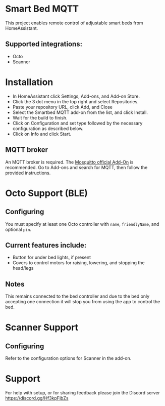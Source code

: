 # Smart Bed MQTT

This project enables remote control of adjustable smart beds from HomeAssistant.

## Supported integrations:

- Octo
- Scanner

# Installation

- In HomeAssistant click Settings, Add-ons, and Add-on Store.
- Click the 3 dot menu in the top right and select Repositories.
- Paste your repository URL, click Add, and Close
- Select the Smartbed MQTT add-on from the list, and click Install.
- Wait for the build to finish.
- Click on Configuration and set type followed by the necessary configuration as described below.
- Click on Info and click Start.

## MQTT broker

An MQTT broker is required. The [Mosquitto official Add-On](https://github.com/home-assistant/addons/tree/master/mosquitto) is recommended. Go to Add-ons and search for MQTT, then follow the provided instructions.

# Octo Support (BLE)

## Configuring

You must specify at least one Octo controller with `name`, `friendlyName`, and optional `pin`.

## Current features include:

* Button for under bed lights, if present
* Covers to control motors for raising, lowering, and stopping the head/legs

## Notes

This remains connected to the bed controller and due to the bed only accepting one connection it will stop you from using the app to control the bed.

# Scanner Support

## Configuring

Refer to the configuration options for Scanner in the add-on.

# Support

For help with setup, or for sharing feedback please join the Discord server <https://discord.gg/Hf3kpFjbZs>
